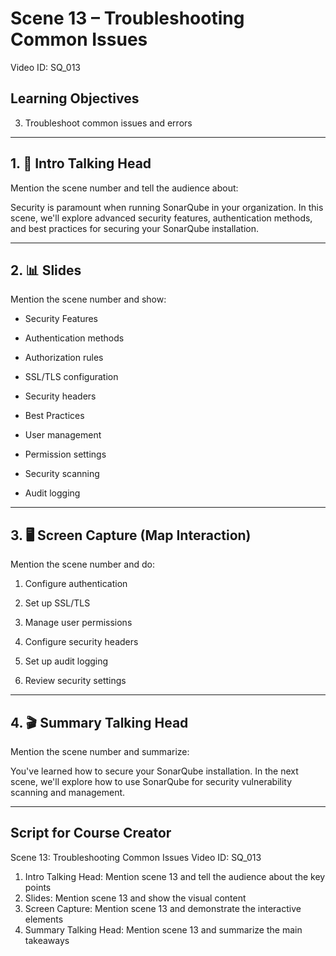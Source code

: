 # Scene 13 – Troubleshooting Common Issues
Video ID: SQ_013

## Learning Objectives
3. Troubleshoot common issues and errors

---

## 1. 🎥 Intro Talking Head
Mention the scene number and tell the audience about:

Security is paramount when running SonarQube in your organization. In this scene, we'll explore advanced security features, authentication methods, and best practices for securing your SonarQube installation.

---

## 2. 📊 Slides
Mention the scene number and show:

- Security Features

- Authentication methods

- Authorization rules

- SSL/TLS configuration

- Security headers

- Best Practices

- User management

- Permission settings

- Security scanning

- Audit logging

---

## 3. 🖥️ Screen Capture (Map Interaction)
Mention the scene number and do:

1. Configure authentication

2. Set up SSL/TLS

3. Manage user permissions

4. Configure security headers

5. Set up audit logging

6. Review security settings

---

## 4. 🎬 Summary Talking Head
Mention the scene number and summarize:

You've learned how to secure your SonarQube installation. In the next scene, we'll explore how to use SonarQube for security vulnerability scanning and management.

---

## Script for Course Creator
Scene 13: Troubleshooting Common Issues
Video ID: SQ_013

1. Intro Talking Head: Mention scene 13 and tell the audience about the key points
2. Slides: Mention scene 13 and show the visual content
3. Screen Capture: Mention scene 13 and demonstrate the interactive elements
4. Summary Talking Head: Mention scene 13 and summarize the main takeaways
